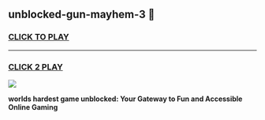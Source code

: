 
## unblocked-gun-mayhem-3 👋
<h3>
<a href="https://premium.freeplayer.one?title=unblocked-gun-mayhem-3&ref=14F">CLICK TO PLAY</a></h3>
<hr>

<h3>
<a href="https://premium.freeplayer.one?title=unblocked-gun-mayhem-3&ref=14F">CLICK 2 PLAY</a>
  
</h3>

<a href="https://premium.freeplayer.one?title=unblocked-gun-mayhem-3&ref=12F/"><img src="https://clearcache.store/games.png"></a>


**worlds hardest game unblocked: Your Gateway to Fun and Accessible Online Gaming**
